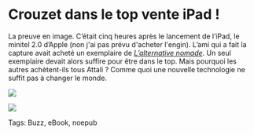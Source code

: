 # Crouzet dans le top vente iPad !

La preuve en image. C’était cinq heures après le lancement de l’iPad, le minitel 2.0 d’Apple (non j'ai pas prévu d'acheter l'engin). L’ami qui a fait la capture avait acheté un exemplaire de [*L’alternative nomade*](http://blog.tcrouzet.com/alternative-nomade/). Un seul exemplaire devait alors suffire pour être dans le top. Mais pourquoi les autres achètent-ils tous Attali ? Comme quoi une nouvelle technologie ne suffit pas à changer le monde.<span id="more-16888"></span>

![](http://blog.tcrouzet.comhttps://tcrouzet.com/images_tc/2010/05/ibstore1.png)

![](http://blog.tcrouzet.comhttps://tcrouzet.com/images_tc/2010/05/ibstore2.png)



Tags: Buzz, eBook, noepub